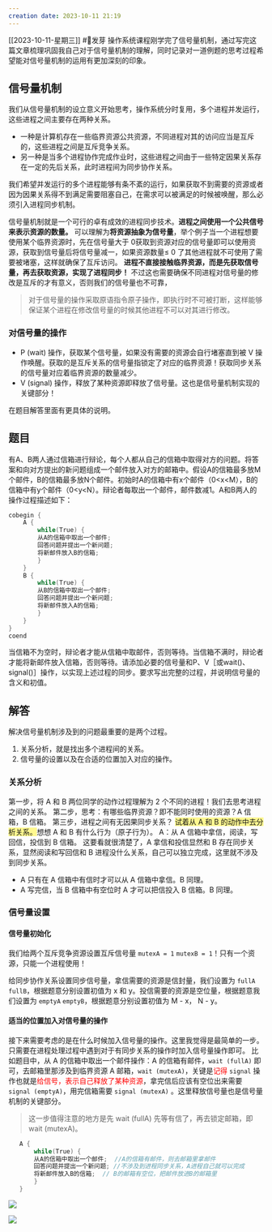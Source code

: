 ```yaml
---
creation date: 2023-10-11 21:19 
---
```

 [[2023-10-11-星期三]]  #🌱发芽
操作系统课程刚学完了信号量机制，通过写完这篇文章梳理巩固我自己对于信号量机制的理解，同时记录对一道例题的思考过程希望能对信号量机制的运用有更加深刻的印象。

## 信号量机制
我们从信号量机制的设立意义开始思考，操作系统分时复用，多个进程并发运行，这些进程之间主要存在两种关系。
- 一种是计算机存在一些临界资源公共资源，不同进程对其的访问应当是互斥的，这些进程之间是互斥竞争关系。
- 另一种是当多个进程协作完成作业时，这些进程之间由于一些特定因果关系存在一定的先后关系，此时进程间为同步协作关系。

我们希望并发运行的多个进程能够有条不紊的运行，如果获取不到需要的资源或者因为因果关系得不到满足需要阻塞自己，在需求可以被满足的时候被唤醒，那么必须引入进程同步机制。

信号量机制就是一个可行的卓有成效的进程同步技术。**进程之间使用一个公共信号来表示资源的数量。**
可以理解为**将资源抽象为信号量**，举个例子当一个进程想要使用某个临界资源时，先在信号量大于 0获取到资源对应的信号量即可以使用资源，获取到信号量后将信号量减一，如果资源数量≤ 0 了其他进程就不可使用了需要被堵塞，这样就确保了互斥访问。
**进程不直接接触临界资源，而是先获取信号量，再去获取资源，实现了进程同步！** 不过这也需要确保不同进程对信号量的修改是互斥的才有意义，否则我们的信号量也不可靠，

> 对于信号量的操作采取原语指令原子操作，即执行时不可被打断，这样能够保证某个进程在修改信号量的时候其他进程不可以对其进行修改。

### 对信号量的操作

- P (wait) 操作，获取某个信号量，如果没有需要的资源会自行堵塞直到被 V 操作唤醒。获取的是互斥关系的信号量指锁定了对应的临界资源！获取同步关系的信号量对应着临界资源的数量减少。
- V (signal) 操作，释放了某种资源即释放了信号量。这也是信号量机制实现的关键部分！

在题目解答里面有更具体的说明。
## 题目

有A、B两人通过信箱进行辩论，每个人都从自己的信箱中取得对方的问题。将答案和向对方提出的新问题组成一个邮件放入对方的邮箱中。假设A的信箱最多放M个邮件，B的信箱最多放N个邮件。初始时A的信箱中有x个邮件（0<x<M），B的信箱中有y个邮件（0<y<N）。辩论者每取出一个邮件，邮件数减1。A和B两人的操作过程描述如下：

```c
cobegin { 
	A { 		
		while(True) { 			
		从A的信箱中取出一个邮件; 			
		回答问题并提出一个新问题; 			
		将新邮件放入B的信箱; 		
		} 	
	} 	
	B { 		
		while(True) { 			
		从B的信箱中取出一个邮件; 			
		回答问题并提出一个新问题; 			
		将新邮件放入A的信箱; 		
		} 	
	}
} 
coend
```


当信箱不为空时，辩论者才能从信箱中取邮件，否则等待。当信箱不满时，辩论者才能将新邮件放入信箱，否则等待。请添加必要的信号量和P、V［或wait()、signal()］操作，以实现上述过程的同步。要求写出完整的过程，并说明信号量的含义和初值。

## 解答


解决信号量机制涉及到的问题最重要的是两个过程。
1. 关系分析，就是找出多个进程间的关系。
2. 信号量的设置以及在合适的位置加入对应的操作。


### 关系分析

第一步，将 A 和 B 两位同学的动作过程理解为 2 个不同的进程！我们去思考进程之间的关系。
第二步，思考：有哪些临界资源？即不能同时使用的资源？A 信箱，B 信箱。
第三步，进程之间有无因果同步关系？
<span style="background:#fff88f">试着从 A 和 B 的动作中去分析关系。</span>想想 A 和 B 有什么行为（原子行为）。
A：从 A 信箱中拿信，阅读，写回信，投信到 B 信箱。
这要看就很清楚了，A 拿信和投信显然和 B 存在同步关系，显然阅读和写回信和 B 进程没什么关系，自己可以独立完成，这里就不涉及到同步关系。
- A 只有在 A 信箱中有信时才可以从 A 信箱中拿信。B 同理。
- A 写完信，当 B 信箱中有空位时 A 才可以把信投入 B 信箱。B 同理。

### 信号量设置

#### 信号量初始化

我们给两个互斥竞争资源设置互斥信号量 `mutexA = 1` `mutexB = 1`！只有一个资源，只能一个进程使用！

给同步协作关系设置同步信号量，拿信需要的资源是信封量，我们设置为 `fullA` `fullB`，根据题意分别设置初值为 x 和 y。投信需要的资源是空位量，根据题意我们设置为 `emptyA` `emptyB`，根据题意分别设置初值为 M - x， N - y。
#### 适当的位置加入对信号量的操作


接下来需要考虑的是在什么时候加入信号量的操作。这里我觉得是最简单的一步。只需要在进程处理过程中遇到对于有同步关系的操作时加入信号量操作即可。
比如题目中，从 A 的信箱中取出一个邮件操作：A 的信箱有邮件，`wait (fullA)` 即可，去邮箱里那涉及到临界资源 A 邮箱，` wait (mutexA) `，关键是<font color="#ff0000">记得</font> `signal` 操作也就是<font color="#ff0000">给信号，表示自己释放了某种资源</font>，拿完信后应该有空位出来需要 `signal (emptyA)`，用完信箱需要 ` signal (mutexA) ` 。这里释放信号量也是信号量机制的关键部分。

> 这一步值得注意的地方是先 wait (fullA) 先等有信了，再去锁定邮箱，即 wait (mutexA)。


 ```c
	A { 		
		while(True) { 			
		从A的信箱中取出一个邮件;  //A的信箱有邮件，则去邮箱里拿邮件
		回答问题并提出一个新问题; //不涉及到进程同步关系，A进程自己就可以完成
		将新邮件放入B的信箱;  // B的邮箱有空位，把邮件放进B的邮箱里
		} 	
	} 	
```


![](https://jgox-image-1316409677.cos.ap-guangzhou.myqcloud.com/blog/IMG_7478.JPG)

![](https://jgox-image-1316409677.cos.ap-guangzhou.myqcloud.com/blog/IMG_7479.JPG)






